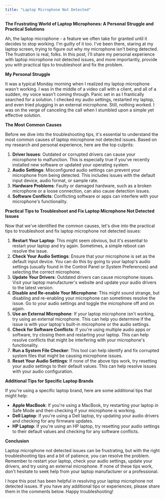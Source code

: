 ```yaml
---
title: "Laptop Microphone Not Detected"
---
```


**The Frustrating World of Laptop Microphones: A Personal Struggle and Practical Solutions**

 Ah, the laptop microphone - a feature we often take for granted until it decides to stop working. I'm guilty of it too. I've been there, staring at my laptop screen, trying to figure out why my microphone isn't being detected. The frustration is real, folks. In this post, I'll share my personal experience with laptop microphone not detected issues, and more importantly, provide you with practical tips to troubleshoot and fix the problem.

**My Personal Struggle**

It was a typical Monday morning when I realized my laptop microphone wasn't working. I was in the middle of a video call with a client, and all of a sudden, my voice wasn't coming through. Panic set in as I frantically searched for a solution. I checked my audio settings, restarted my laptop, and even tried plugging in an external microphone. Still, nothing worked. I was on the verge of canceling the call when I stumbled upon a simple yet effective solution.

**The Most Common Causes**

Before we dive into the troubleshooting tips, it's essential to understand the most common causes of laptop microphone not detected issues. Based on my research and personal experience, here are the top culprits:

1. **Driver Issues**: Outdated or corrupted drivers can cause your microphone to malfunction. This is especially true if you've recently installed new software or updated your operating system.
2. **Audio Settings**: Misconfigured audio settings can prevent your microphone from being detected. This includes issues with the default input device, audio format, or sample rate.
3. **Hardware Problems**: Faulty or damaged hardware, such as a broken microphone or a loose connection, can also cause detection issues.
4. **Software Conflicts**: Conflicting software or apps can interfere with your microphone's functionality.

**Practical Tips to Troubleshoot and Fix Laptop Microphone Not Detected Issues**

Now that we've identified the common causes, let's dive into the practical tips to troubleshoot and fix laptop microphone not detected issues:

1. **Restart Your Laptop**: This might seem obvious, but it's essential to restart your laptop and try again. Sometimes, a simple reboot can resolve the issue.
2. **Check Your Audio Settings**: Ensure that your microphone is set as the default input device. You can do this by going to your laptop's audio settings (usually found in the Control Panel or System Preferences) and selecting the correct microphone.
3. **Update Your Drivers**: Outdated drivers can cause microphone issues. Visit your laptop manufacturer's website and update your audio drivers to the latest version.
4. **Disable and Re-enable Your Microphone**: This might sound strange, but disabling and re-enabling your microphone can sometimes resolve the issue. Go to your audio settings and toggle the microphone off and on again.
5. **Use an External Microphone**: If your laptop microphone isn't working, try using an external microphone. This can help you determine if the issue is with your laptop's built-in microphone or the audio settings.
6. **Check for Software Conflicts**: If you're using multiple audio apps or software, try closing them and restarting your laptop. This can help resolve conflicts that might be interfering with your microphone's functionality.
7. **Run a System File Checker**: This tool can help identify and fix corrupted system files that might be causing microphone issues.
8. **Reset Your Audio Settings**: If none of the above tips work, try resetting your audio settings to their default values. This can help resolve issues with your audio configuration.

**Additional Tips for Specific Laptop Brands**

If you're using a specific laptop brand, here are some additional tips that might help:

* **Apple MacBook**: If you're using a MacBook, try restarting your laptop in Safe Mode and then checking if your microphone is working.
* **Dell Laptop**: If you're using a Dell laptop, try updating your audio drivers and checking for any firmware updates.
* **HP Laptop**: If you're using an HP laptop, try resetting your audio settings to their default values and checking for any software conflicts.

**Conclusion**

Laptop microphone not detected issues can be frustrating, but with the right troubleshooting tips and a bit of patience, you can resolve the problem. Remember to restart your laptop, check your audio settings, update your drivers, and try using an external microphone. If none of these tips work, don't hesitate to seek help from your laptop manufacturer or a professional.

I hope this post has been helpful in resolving your laptop microphone not detected issues. If you have any additional tips or experiences, please share them in the comments below. Happy troubleshooting!